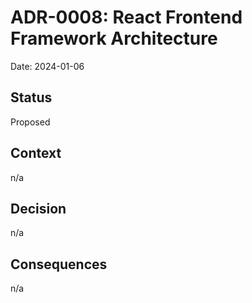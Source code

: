 # ADR-0008: React Frontend Framework Architecture

Date: 2024-01-06

## Status

Proposed

## Context
<!-- The issue that is motivating this decision and any context that influences or constrains the decision. -->

n/a

## Decision
<!-- The change that we're proposing or have agreed to implement. -->

n/a

## Consequences
<!-- What becomes easier, or more difficult to do and any risks introduced by the change that will need to be mitigated? -->

n/a
